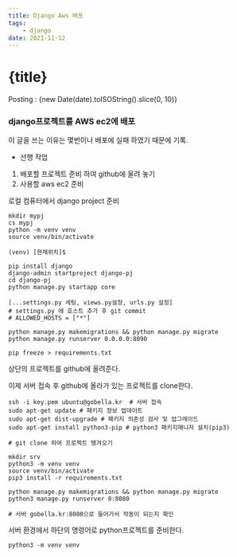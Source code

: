 ```yaml
---
title: Django Aws 배포
tags: 
    - django
date: 2021-11-12
---
```

# {title}
Posting : {new Date(date).toISOString().slice(0, 10)}

<div class="markdown-body">

### django프로젝트를 AWS ec2에 배포

이 글을 쓰는 이유는 몇번이나 배포에 실패 하였기 때문에 기록.

- 선행 작업
1. 배포할 프로젝트 준비 하여 github에 올려 놓기
2. 사용할 aws ec2 준비

로컬 컴퓨터에서 django project 준비
```
mkdir mypj
cs mypj
python -m venv venv
source venv/bin/activate

(venv) [현재위치]$

pip install django
django-admin startproject django-pj
cd django-pj
python manage.py startapp core

[...settings.py 세팅, views.py설정, urls.py 설정]
# settings.py 에 호스트 추가 후 git commit
# ALLOWED_HOSTS = ["*"]

python manage.py makemigrations && python manage.py migrate
python manage.py runserver 0.0.0.0:8090 

pip freeze > requirements.txt

```
상단의 프로젝트를 github에 올려준다.   

이제 서버 접속 후 github에 올라가 있는 프로젝트를 clone한다.   
```
ssh -i key.pem ubuntu@gobella.kr  # 서버 접속
sudo apt-get update # 패키지 정보 업데이트
sudo apt-get dist-upgrade # 패키지 의존성 검사 및 업그레이드 
sudo apt-get install python3-pip # python3 패키지매니저 설치(pip3)

# git clone 하여 프로젝트 땡겨오기

mkdir srv
python3 -m venv venv
source venv/bin/activate
pip3 install -r requirements.txt

python manage.py makemigrations && python manage.py migrate
python3 manage.py runserver 0:8080 

# 서버 gobella.kr:8080으로 들어가서 작동이 되는지 확인

```

서버 환경에서 하단의 명령어로 python프로젝트를 준비한다.   
```
python3 -m venv venv

```

</div>